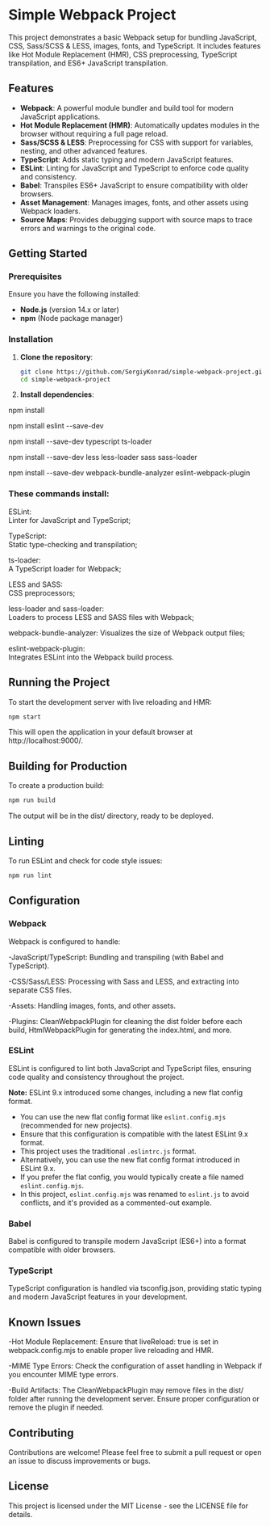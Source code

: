# Simple Webpack Project

This project demonstrates a basic Webpack setup for bundling JavaScript, CSS, Sass/SCSS & LESS, images, fonts, and TypeScript. It includes features like Hot Module Replacement (HMR), CSS preprocessing, TypeScript transpilation, and ES6+ JavaScript transpilation.

## Features

- **Webpack**: A powerful module bundler and build tool for modern JavaScript applications.
- **Hot Module Replacement (HMR)**: Automatically updates modules in the browser without requiring a full page reload.
- **Sass/SCSS & LESS**: Preprocessing for CSS with support for variables, nesting, and other advanced features.
- **TypeScript**: Adds static typing and modern JavaScript features.
- **ESLint**: Linting for JavaScript and TypeScript to enforce code quality and consistency.
- **Babel**: Transpiles ES6+ JavaScript to ensure compatibility with older browsers.
- **Asset Management**: Manages images, fonts, and other assets using Webpack loaders.
- **Source Maps**: Provides debugging support with source maps to trace errors and warnings to the original code.

## Getting Started

### Prerequisites

Ensure you have the following installed:

- **Node.js** (version 14.x or later)
- **npm** (Node package manager)

### Installation

1. **Clone the repository**:

   ```bash
   git clone https://github.com/SergiyKonrad/simple-webpack-project.git
   cd simple-webpack-project

   ```

2. **Install dependencies**:

npm install

npm install eslint --save-dev

npm install --save-dev typescript ts-loader

npm install --save-dev less less-loader sass sass-loader

npm install --save-dev webpack-bundle-analyzer eslint-webpack-plugin

### These commands install:

ESLint:  
Linter for JavaScript and TypeScript;

TypeScript:  
Static type-checking and transpilation;

ts-loader:  
A TypeScript loader for Webpack;

LESS and SASS:  
CSS preprocessors;

less-loader and sass-loader:  
Loaders to process LESS and SASS files with Webpack;

webpack-bundle-analyzer:
Visualizes the size of Webpack output files;

eslint-webpack-plugin:  
Integrates ESLint into the Webpack build process.

## Running the Project

To start the development server with live reloading and HMR:

```bash
npm start
```

This will open the application in your default browser at http://localhost:9000/.

## Building for Production

To create a production build:

```bash
npm run build
```

The output will be in the dist/ directory, ready to be deployed.

## Linting

To run ESLint and check for code style issues:

```bash
npm run lint
```

## Configuration

### Webpack

Webpack is configured to handle:

-JavaScript/TypeScript:
Bundling and transpiling (with Babel and TypeScript).

-CSS/Sass/LESS:
Processing with Sass and LESS, and extracting into separate CSS files.

-Assets:
Handling images, fonts, and other assets.

-Plugins:
CleanWebpackPlugin for cleaning the dist folder before each build, HtmlWebpackPlugin for generating the index.html, and more.

### ESLint

ESLint is configured to lint both JavaScript and TypeScript files, ensuring code quality and consistency throughout the project.

**Note:** ESLint 9.x introduced some changes, including a new flat config format.

- You can use the new flat config format like `eslint.config.mjs` (recommended for new projects).
- Ensure that this configuration is compatible with the latest ESLint 9.x format.
- This project uses the traditional `.eslintrc.js` format.
- Alternatively, you can use the new flat config format introduced in ESLint 9.x.
- If you prefer the flat config, you would typically create a file named `eslint.config.mjs`.
- In this project, `eslint.config.mjs` was renamed to `eslint.js` to avoid conflicts, and it's provided as a commented-out example.

### Babel

Babel is configured to transpile modern JavaScript (ES6+) into a format compatible with older browsers.

### TypeScript

TypeScript configuration is handled via tsconfig.json, providing static typing and modern JavaScript features in your development.

## Known Issues

-Hot Module Replacement: Ensure that liveReload: true is set in webpack.config.mjs to enable proper live reloading and HMR.

-MIME Type Errors: Check the configuration of asset handling in Webpack if you encounter MIME type errors.

-Build Artifacts: The CleanWebpackPlugin may remove files in the dist/ folder after running the development server. Ensure proper configuration or remove the plugin if needed.

## Contributing

Contributions are welcome! Please feel free to submit a pull request or open an issue to discuss improvements or bugs.

## License

This project is licensed under the MIT License - see the LICENSE file for details.
